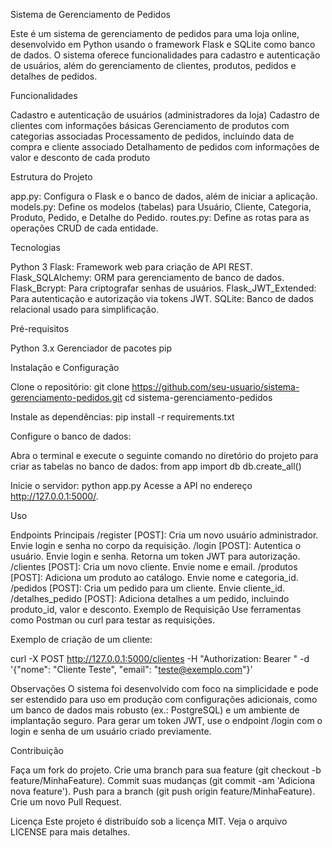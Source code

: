 Sistema de Gerenciamento de Pedidos

Este é um sistema de gerenciamento de pedidos para uma loja online, desenvolvido em Python usando o framework Flask e SQLite como banco de dados. O sistema oferece funcionalidades para cadastro e autenticação de usuários, além do gerenciamento de clientes, produtos, pedidos e detalhes de pedidos.

Funcionalidades

Cadastro e autenticação de usuários (administradores da loja)
Cadastro de clientes com informações básicas
Gerenciamento de produtos com categorias associadas
Processamento de pedidos, incluindo data de compra e cliente associado
Detalhamento de pedidos com informações de valor e desconto de cada produto

Estrutura do Projeto

app.py: Configura o Flask e o banco de dados, além de iniciar a aplicação.
models.py: Define os modelos (tabelas) para Usuário, Cliente, Categoria, Produto, Pedido, e Detalhe do Pedido.
routes.py: Define as rotas para as operações CRUD de cada entidade.

Tecnologias

Python 3
Flask: Framework web para criação de API REST.
Flask_SQLAlchemy: ORM para gerenciamento de banco de dados.
Flask_Bcrypt: Para criptografar senhas de usuários.
Flask_JWT_Extended: Para autenticação e autorização via tokens JWT.
SQLite: Banco de dados relacional usado para simplificação.

Pré-requisitos

Python 3.x
Gerenciador de pacotes pip

Instalação e Configuração

Clone o repositório:
git clone https://github.com/seu-usuario/sistema-gerenciamento-pedidos.git
cd sistema-gerenciamento-pedidos

Instale as dependências:
pip install -r requirements.txt

Configure o banco de dados:

Abra o terminal e execute o seguinte comando no diretório do projeto para criar as tabelas no banco de dados:
from app import db
db.create_all()

Inicie o servidor:
python app.py
Acesse a API no endereço http://127.0.0.1:5000/.

Uso

Endpoints Principais
/register [POST]: Cria um novo usuário administrador. Envie login e senha no corpo da requisição.
/login [POST]: Autentica o usuário. Envie login e senha. Retorna um token JWT para autorização.
/clientes [POST]: Cria um novo cliente. Envie nome e email.
/produtos [POST]: Adiciona um produto ao catálogo. Envie nome e categoria_id.
/pedidos [POST]: Cria um pedido para um cliente. Envie cliente_id.
/detalhes_pedido [POST]: Adiciona detalhes a um pedido, incluindo produto_id, valor e desconto.
Exemplo de Requisição
Use ferramentas como Postman ou curl para testar as requisições.

Exemplo de criação de um cliente:

curl -X POST http://127.0.0.1:5000/clientes -H "Authorization: Bearer <token>" -d '{"nome": "Cliente Teste", "email": "teste@exemplo.com"}'

Observações
O sistema foi desenvolvido com foco na simplicidade e pode ser estendido para uso em produção com configurações adicionais, como um banco de dados mais robusto (ex.: PostgreSQL) e um ambiente de implantação seguro.
Para gerar um token JWT, use o endpoint /login com o login e senha de um usuário criado previamente.

Contribuição

Faça um fork do projeto.
Crie uma branch para sua feature (git checkout -b feature/MinhaFeature).
Commit suas mudanças (git commit -am 'Adiciona nova feature').
Push para a branch (git push origin feature/MinhaFeature).
Crie um novo Pull Request.

Licença
Este projeto é distribuído sob a licença MIT. Veja o arquivo LICENSE para mais detalhes.